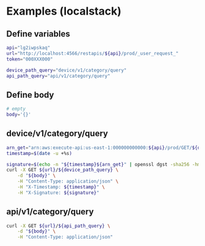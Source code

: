 # Examples (localstack)
## Define variables

```bash
api="lg2iwpskaq"
url="http://localhost:4566/restapis/${api}/prod/_user_request_"
token="000XXX000"

device_path_query="device/v1/category/query"
api_path_query="api/v1/category/query"
```

## Define body
```bash
# empty
body='{}'
```

## device/v1/category/query
```bash
arn_get="arn:aws:execute-api:us-east-1:000000000000:${api}/prod/GET/${device_path_query}"
timestamp=$(date -u +%s)

signature=$(echo -n "${timestamp}${arn_get}" | openssl dgst -sha256 -hmac "${token}" | sed 's/^.* //')
curl -X GET ${url}/${device_path_query} \
    -d "${body}" \
    -H "Content-Type: application/json" \
    -H "X-Timestamp: ${timestamp}" \
    -H "X-Signature: ${signature}"
```

## api/v1/category/query
```bash
curl -X GET ${url}/${api_path_query} \
    -d "${body}" \
    -H "Content-Type: application/json"
```